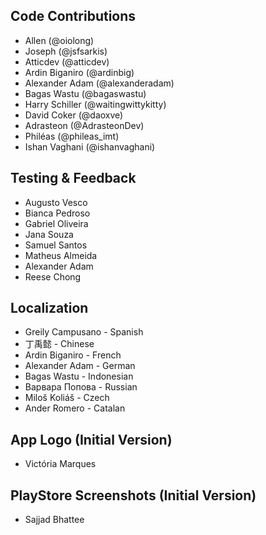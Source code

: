 ## Code Contributions
- Allen (@oiolong)
- Joseph (@jsfsarkis)
- Atticdev (@atticdev)
- Ardin Biganiro (@ardinbig)
- Alexander Adam (@alexanderadam)
- Bagas Wastu (@bagaswastu)
- Harry Schiller (@waitingwittykitty)
- David Coker (@daoxve)
- Adrasteon (@AdrasteonDev)
- Philéas (@phileas_imt)
- Ishan Vaghani (@ishanvaghani)

## Testing & Feedback
- Augusto Vesco
- Bianca Pedroso
- Gabriel Oliveira
- Jana Souza
- Samuel Santos
- Matheus Almeida
- Alexander Adam
- Reese Chong

## Localization
- Greily Campusano - Spanish
- 丁禹懿 - Chinese
- Ardin Biganiro - French
- Alexander Adam - German
- Bagas Wastu - Indonesian
- Варвара Попова - Russian
- Miloš Koliáš - Czech
- Ander Romero - Catalan

## App Logo (Initial Version)
- Victória Marques

## PlayStore Screenshots (Initial Version)
- Sajjad Bhattee

